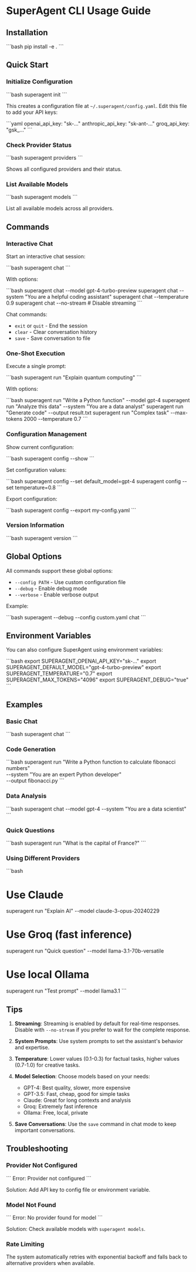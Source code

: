 # SuperAgent CLI Usage Guide

## Installation

\`\`\`bash
pip install -e .
\`\`\`

## Quick Start

### Initialize Configuration

\`\`\`bash
superagent init
\`\`\`

This creates a configuration file at `~/.superagent/config.yaml`. Edit this file to add your API keys:

\`\`\`yaml
openai_api_key: "sk-..."
anthropic_api_key: "sk-ant-..."
groq_api_key: "gsk_..."
\`\`\`

### Check Provider Status

\`\`\`bash
superagent providers
\`\`\`

Shows all configured providers and their status.

### List Available Models

\`\`\`bash
superagent models
\`\`\`

List all available models across all providers.

## Commands

### Interactive Chat

Start an interactive chat session:

\`\`\`bash
superagent chat
\`\`\`

With options:

\`\`\`bash
superagent chat --model gpt-4-turbo-preview
superagent chat --system "You are a helpful coding assistant"
superagent chat --temperature 0.9
superagent chat --no-stream  # Disable streaming
\`\`\`

Chat commands:
- `exit` or `quit` - End the session
- `clear` - Clear conversation history
- `save` - Save conversation to file

### One-Shot Execution

Execute a single prompt:

\`\`\`bash
superagent run "Explain quantum computing"
\`\`\`

With options:

\`\`\`bash
superagent run "Write a Python function" --model gpt-4
superagent run "Analyze this data" --system "You are a data analyst"
superagent run "Generate code" --output result.txt
superagent run "Complex task" --max-tokens 2000 --temperature 0.7
\`\`\`

### Configuration Management

Show current configuration:

\`\`\`bash
superagent config --show
\`\`\`

Set configuration values:

\`\`\`bash
superagent config --set default_model=gpt-4
superagent config --set temperature=0.8
\`\`\`

Export configuration:

\`\`\`bash
superagent config --export my-config.yaml
\`\`\`

### Version Information

\`\`\`bash
superagent version
\`\`\`

## Global Options

All commands support these global options:

- `--config PATH` - Use custom configuration file
- `--debug` - Enable debug mode
- `--verbose` - Enable verbose output

Example:

\`\`\`bash
superagent --debug --config custom.yaml chat
\`\`\`

## Environment Variables

You can also configure SuperAgent using environment variables:

\`\`\`bash
export SUPERAGENT_OPENAI_API_KEY="sk-..."
export SUPERAGENT_DEFAULT_MODEL="gpt-4-turbo-preview"
export SUPERAGENT_TEMPERATURE="0.7"
export SUPERAGENT_MAX_TOKENS="4096"
export SUPERAGENT_DEBUG="true"
\`\`\`

## Examples

### Basic Chat

\`\`\`bash
superagent chat
\`\`\`

### Code Generation

\`\`\`bash
superagent run "Write a Python function to calculate fibonacci numbers" \
  --system "You are an expert Python developer" \
  --output fibonacci.py
\`\`\`

### Data Analysis

\`\`\`bash
superagent chat --model gpt-4 --system "You are a data scientist"
\`\`\`

### Quick Questions

\`\`\`bash
superagent run "What is the capital of France?"
\`\`\`

### Using Different Providers

\`\`\`bash
# Use Claude
superagent run "Explain AI" --model claude-3-opus-20240229

# Use Groq (fast inference)
superagent run "Quick question" --model llama-3.1-70b-versatile

# Use local Ollama
superagent run "Test prompt" --model llama3.1
\`\`\`

## Tips

1. **Streaming**: Streaming is enabled by default for real-time responses. Disable with `--no-stream` if you prefer to wait for the complete response.

2. **System Prompts**: Use system prompts to set the assistant's behavior and expertise.

3. **Temperature**: Lower values (0.1-0.3) for factual tasks, higher values (0.7-1.0) for creative tasks.

4. **Model Selection**: Choose models based on your needs:
   - GPT-4: Best quality, slower, more expensive
   - GPT-3.5: Fast, cheap, good for simple tasks
   - Claude: Great for long contexts and analysis
   - Groq: Extremely fast inference
   - Ollama: Free, local, private

5. **Save Conversations**: Use the `save` command in chat mode to keep important conversations.

## Troubleshooting

### Provider Not Configured

\`\`\`
Error: Provider not configured
\`\`\`

Solution: Add API key to config file or environment variable.

### Model Not Found

\`\`\`
Error: No provider found for model
\`\`\`

Solution: Check available models with `superagent models`.

### Rate Limiting

The system automatically retries with exponential backoff and falls back to alternative providers when available.
